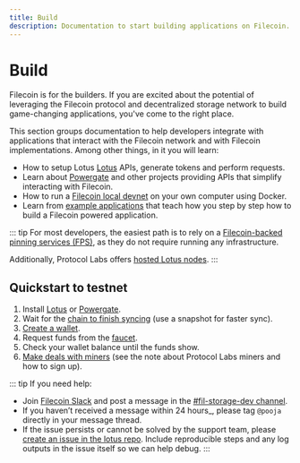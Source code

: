 ```yaml
---
title: Build
description: Documentation to start building applications on Filecoin.
---
```


# Build

Filecoin is for the builders. If you are excited about the potential of leveraging the Filecoin protocol and decentralized storage network to build game-changing applications, you've come to the right place.

This section groups documentation to help developers integrate with applications that interact with the Filecoin network and with Filecoin implementations. Among other things, in it you will learn:

- How to setup Lotus [Lotus](lotus/README.md) APIs, generate tokens and perform requests.
- Learn about [Powergate](powergate.md) and other projects providing APIs that simplify interacting with Filecoin.
- How to run a [Filecoin local devnet](local-devnet.md) on your own computer using Docker.
- Learn from [example applications](examples/README.md) that teach how you step by step how to build a Filecoin powered application.

::: tip
For most developers, the easiest path is to rely on a [Filecoin-backed pinning services (FPS)](filecoin-pinning-services.md), as they do not require running any infrastructure.

Additionally, Protocol Labs offers [hosted Lotus nodes](lotus/hosted-nodes.md).
:::

## Quickstart to testnet

1. Install [Lotus](../store/lotus/installation.md) or [Powergate](powergate.md).
2. Wait for the [chain to finish syncing](../store/lotus/installation.md#chain-sync) (use a snapshot for faster sync).
3. [Create a wallet](../store/lotus/send-and-receive-fil.md).
4. Request funds from the [faucet](https://spacerace.faucet.glif.io/).
5. Check your wallet balance until the funds show.
6. [Make deals with miners](../store/lotus/store-data) (see the note about Protocol Labs miners and how to sign up).

::: tip
If you need help:

- Join [Filecoin Slack](http://filecoin.io/slack) and post a message in the [#fil-storage-dev channel](https://app.slack.com/client/TEHTVS1L6/CRK2LKYHW).
- If you haven’t received a message within 24 hours\_, please tag `@pooja` directly in your message thread.
- If the issue persists or cannot be solved by the support team, please [create an issue in the lotus repo](https://github.com/filecoin-project/lotus/issues/new). Include reproducible steps and any log outputs in the issue itself so we can help debug.
  :::
